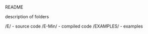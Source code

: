 README


description of folders


/E/				- source code
/E-Min/			- compiled code
/EXAMPLES/		- examples